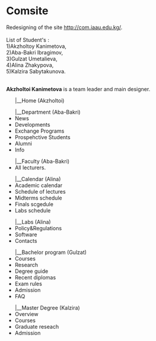 # Comsite
Redesigning of the site http://com.iaau.edu.kg/. <br><br>
List of Student's : <br>
1)Akzholtoy Kanimetova,<br>
2)Aba-Bakri Ibragimov,<br>
3)Gulzat Umetalieva,<br>
4)Alina Zhakypova,<br>
5)Kalzira Sabytakunova.<br><br>

<b>Akzholtoi Kanimetova</b> is a team leader and main designer.
<ul>|__Home  (Akzholtoi)</ul>

<ul>|__Department (Aba-Bakri)
<li>News<br>
<li>Developments<br>
<li>Exchange Programs<br>
<li>Prospehctive Students<br>
<li>Alumni<br>
<li>Info<br>
</ul>
<ul>|__Faculty (Aba-Bakri)
  <li>All lecturers.</li>
</ul>
<ul>|__Calendar (Alina)
<li>Academic calendar<br>
<li>Schedule of lectures<br>
<li>Midterms schedule<br>
<li>Finals scgedule<br>
<li>Labs schedule<br>
</ul>
<ul>|__Labs (Alina)
<li>Policy&Regulations<br>
<li>Software<br>
<li>Contacts<br></ul>

<ul>|__Bachelor program (Gulzat)
<li>Courses<br>
<li>Research<br>
<li>Degree guide<br>
<li>Recent diplomas<br>
<li>Exam rules<br>
<li>Admission<br>
<li>FAQ<br></ul>
                
<ul>|__Master Degree (Kalzira)    
    <li>Overview<br>
    <li>Courses<br>
    <li>Graduate reseach<br>
    <li>Admission<br>
      </ul>
